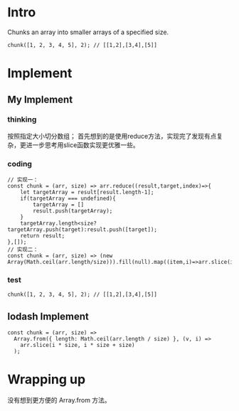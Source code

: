 # Intro
Chunks an array into smaller arrays of a specified size.
```
chunk([1, 2, 3, 4, 5], 2); // [[1,2],[3,4],[5]]
```
# Implement
## My Implement
### thinking
按照指定大小切分数组；
首先想到的是使用reduce方法，实现完了发现有点复杂，更进一步思考用slice函数实现更优雅一些。
### coding
```
// 实现一：
const chunk = (arr, size) => arr.reduce((result,target,index)=>{
    let targetArray = result[result.length-1];
    if(targetArray === undefined){
        targetArray = []
        result.push(targetArray);
    }
    targetArray.length<size?targetArray.push(target):result.push([target]);
    return result;
},[]);
// 实现二：
const chunk = (arr, size) => (new Array(Math.ceil(arr.length/size))).fill(null).map((item,i)=>arr.slice(i*size,i*size+size))
```
### test
```
chunk([1, 2, 3, 4, 5], 2); // [[1,2],[3,4],[5]]
```

## lodash Implement
```
const chunk = (arr, size) =>
  Array.from({ length: Math.ceil(arr.length / size) }, (v, i) =>
    arr.slice(i * size, i * size + size)
  );
```
# Wrapping up
没有想到更方便的 Array.from 方法。
